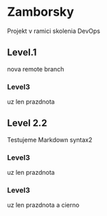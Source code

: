 # Zamborsky
Projekt v ramici skolenia DevOps

## Level.1
nova remote branch

### Level3
uz len prazdnota

## Level 2.2
Testujeme Markdown syntax2

### Level3
uz len prazdnota

### Level3
uz len prazdnota a cierno


